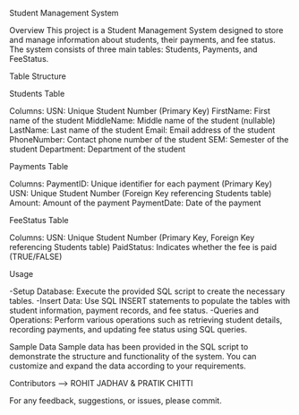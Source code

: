 Student Management System

Overview
This project is a Student Management System designed to store and manage information about students, their payments, and fee status.
The system consists of three main tables: Students, Payments, and FeeStatus.

Table Structure

  Students Table
  
  Columns:
  USN: Unique Student Number (Primary Key)
  FirstName: First name of the student
  MiddleName: Middle name of the student (nullable)
  LastName: Last name of the student
  Email: Email address of the student
  PhoneNumber: Contact phone number of the student
  SEM: Semester of the student
  Department: Department of the student
  
  Payments Table
  
  Columns:
  PaymentID: Unique identifier for each payment (Primary Key)
  USN: Unique Student Number (Foreign Key referencing Students table)
  Amount: Amount of the payment
  PaymentDate: Date of the payment
  
  FeeStatus Table
  
  Columns:
  USN: Unique Student Number (Primary Key, Foreign Key referencing Students table)
  PaidStatus: Indicates whether the fee is paid (TRUE/FALSE)

Usage

-Setup Database: Execute the provided SQL script to create the necessary tables.
-Insert Data: Use SQL INSERT statements to populate the tables with student information, payment records, and fee status.
-Queries and Operations: Perform various operations such as retrieving student details, recording payments, and updating fee status using SQL queries.

Sample Data
Sample data has been provided in the SQL script to demonstrate the structure and functionality of the system. You can customize and expand the data according to your requirements.

Contributors
--> ROHIT JADHAV & PRATIK CHITTI

For any feedback, suggestions, or issues, please commit.
